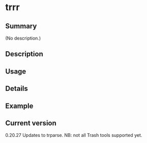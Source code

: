 # trrr

## Summary

(No description.)

## Description

## Usage

## Details

## Example

## Current version

0.20.27 Updates to trparse. NB: not all Trash tools supported yet.
